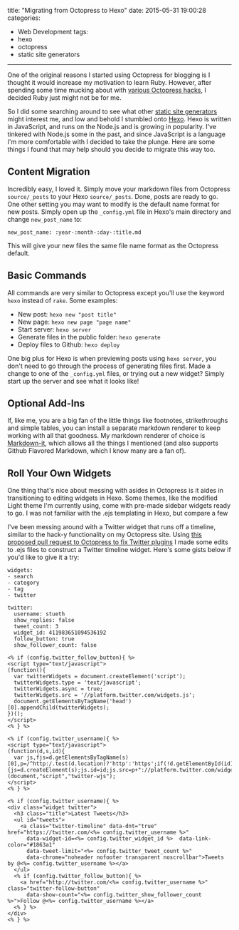 title: "Migrating from Octopress to Hexo"
date: 2015-05-31 19:00:28
categories: 
- Web Development
tags:
- hexo
- octopress
- static site generators
---

One of the original reasons  I started using Octopress for blogging is I thought it would increase my motivation to learn Ruby.  However, after spending some time mucking about with [various Octopress hacks](./2013/12/13/customizing-octopress/), I decided Ruby just might not be for me.

So I did some searching around to see what other [static site generators](https://www.staticgen.com/) might interest me, and low and behold I stumbled onto [Hexo](http://hexo.io/).  Hexo is written in JavaScript, and runs on the Node.js and is growing in popularity.  I've tinkered with Node.js some in the past, and since JavaScript is a language I'm more comfortable with I decided to take the plunge.  Here are some things I found that may help should you decide to migrate this way too.

## Content Migration

Incredibly easy, I loved it.  Simply move your markdown files from Octopress `source/_posts` to your Hexo `source/_posts`.  Done, posts are ready to go.  One other setting you may want to modify is the default name format for new posts.  Simply open up the `_config.yml` file in Hexo's main directory and change `new_post_name` to:

```
new_post_name: :year-:month-:day-:title.md
```

This will give your new files the same file name format as the Octopress default.

## Basic Commands

All commands are very similar to Octopress except you'll use the keyword `hexo` instead of `rake`.  Some examples:

* New post: `hexo new "post title"`
* New page: `hexo new page "page name"`
* Start server: `hexo server`
* Generate files in the public folder: `hexo generate`
* Deploy files to Github: `hexo deploy`

One big plus for Hexo is when previewing posts using `hexo server`, you don't need to go through the process of generating files first.  Made a change to one of the `_config.yml` files, or trying out a new widget?  Simply start up the server and see what it looks like!

## Optional Add-Ins

If, like me, you are a big fan of the little things like footnotes, strikethroughs and simple tables, you can install a separate markdown renderer to keep working with all that goodness.  My markdown renderer of choice is [Markdown-it](https://github.com/celsomiranda/hexo-renderer-markdown-it), which allows all the things I mentioned (and also supports Github Flavored Markdown, which I know many are a fan of).

## Roll Your Own Widgets

One thing that's nice about messing with asides in Octopress is it aides in transitioning to editing widgets in Hexo.  Some themes, like the modified Light theme I'm currently using, come with pre-made sidebar widgets ready to go.  I was not familiar with the .ejs templating in Hexo, but compare a few 

I've been messing around with a Twitter widget that runs off a timeline, similar to the hack-y functionality on my Octopress site.  Using [this proposed pull request to Octopress to fix Twitter plugins](https://github.com/imathis/octopress/pull/1311/files) I made some edits to .ejs files to construct a Twitter timeline widget.  Here's some gists below if you'd like to give it a try:

```raw themes/light/_config.yml
widgets:
- search
- category
- tag
- twitter

twitter:
  username: stueth
  show_replies: false
  tweet_count: 3
  widget_id: 411983651094536192
  follow_button: true
  show_follower_count: false
```

```raw themes/light/layout/_partial/after_footer.ejs
<% if (config.twitter_follow_button){ %>
<script type="text/javascript">
(function(){
  var twitterWidgets = document.createElement('script');
  twitterWidgets.type = 'text/javascript';
  twitterWidgets.async = true;
  twitterWidgets.src = '//platform.twitter.com/widgets.js';
  document.getElementsByTagName('head')[0].appendChild(twitterWidgets);
})();
</script>
<% } %>

<% if (config.twitter_username){ %>
<script type="text/javascript">
(function(d,s,id){
  var js,fjs=d.getElementsByTagName(s)[0],p=/^http:/.test(d.location)?'http':'https';if(!d.getElementById(id)){js=d.createElement(s);js.id=id;js.src=p+"://platform.twitter.com/widgets.js";fjs.parentNode.insertBefore(js,fjs);}})(document,"script","twitter-wjs");
</script>
<% } %>
```

```raw themes/light/layout/_widget/twitter.ejs
<% if (config.twitter_username){ %>
<div class="widget twitter">
  <h3 class="title">Latest Tweets</h3>
  <ul id="tweets">
    <a class="twitter-timeline" data-dnt="true" href="https://twitter.com/<%= config.twitter_username %>"  
      data-widget-id=<%= config.twitter_widget_id %>  data-link-color="#1863a1" 
      data-tweet-limit="<%= config.twitter_tweet_count %>" 
      data-chrome="noheader nofooter transparent noscrollbar">Tweets by @<%= config.twitter_username %></a>
  </ul>
  <% if (config.twitter_follow_button){ %>
    <a href="http://twitter.com/<%= config.twitter_username %>" class="twitter-follow-button" 
      data-show-count="<%= config.twitter_show_follower_count %>">Follow @<%= config.twitter_username %></a>
  <% } %>
</div>
<% } %>
```